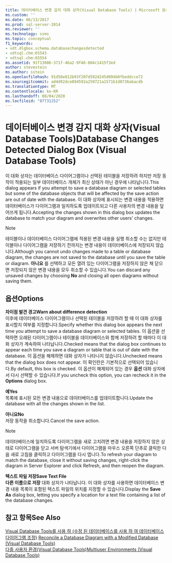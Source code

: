 ```yaml
---
title: 데이터베이스 변경 감지 대화 상자(Visual Database Tools) | Microsoft 문서
ms.custom: ''
ms.date: 06/13/2017
ms.prod: sql-server-2014
ms.reviewer: ''
ms.technology: ssms
ms.topic: conceptual
f1_keywords:
- vdt.dlgbox.schema.databasechangesdetected
- vdtsql.chm:65543
- vdtsql.chm:65554
ms.assetid: 91f13086-371f-46a2-9f46-804c1415f3ed
author: stevestein
ms.author: sstein
ms.openlocfilehash: 91d58e812b93f207d592d245d094b0fbeddcce72
ms.sourcegitcommit: ad4d92dce894592a259721a1571b1d8736abacdb
ms.translationtype: MT
ms.contentlocale: ko-KR
ms.lasthandoff: 08/04/2020
ms.locfileid: "87731252"
---
```

# <a name="database-changes-detected-dialog-box-visual-database-tools"></a><span data-ttu-id="6e2f0-102">데이터베이스 변경 감지 대화 상자(Visual Database Tools)</span><span class="sxs-lookup"><span data-stu-id="6e2f0-102">Database Changes Detected Dialog Box (Visual Database Tools)</span></span>
  <span data-ttu-id="6e2f0-103">이 대화 상자는 데이터베이스 다이어그램이나 선택된 테이블을 저장하려 하지만 저장 동작이 적용되는 일부 데이터베이스 개체가 최신 상태가 아닌 경우에 나타납니다.</span><span class="sxs-lookup"><span data-stu-id="6e2f0-103">This dialog appears if you attempt to save a database diagram or selected tables but some of the database objects that will be affected by the save action are out of date with the database.</span></span> <span data-ttu-id="6e2f0-104">이 대화 상자에 표시되는 변경 내용을 적용하면 데이터베이스가 다이어그램과 일치하도록 업데이트되고 다른 사용자의 변경 내용을 덮어쓰게 됩니다.</span><span class="sxs-lookup"><span data-stu-id="6e2f0-104">Accepting the changes shown in this dialog box updates the database to match your diagram and overwrites other users' changes.</span></span>  
  
> [!NOTE]  
>  <span data-ttu-id="6e2f0-105">테이블이나 데이터베이스 다이어그램에 적용된 변경 내용을 실행 취소할 수는 없지만 테이블이나 다이어그램을 저장하기 전까지는 변경 내용이 데이터베이스에 저장되지 않습니다.</span><span class="sxs-lookup"><span data-stu-id="6e2f0-105">Although you cannot undo changes made to a table or database diagram, the changes are not saved to the database until you save the table or diagram.</span></span> <span data-ttu-id="6e2f0-106">**아니요** 를 선택하고 모든 열려 있는 다이어그램을 저장하지 않은 채 닫으면 저장되지 않은 변경 내용을 모두 취소할 수 있습니다.</span><span class="sxs-lookup"><span data-stu-id="6e2f0-106">You can discard any unsaved changes by choosing **No** and closing all open diagrams without saving them.</span></span>  
  
## <a name="options"></a><span data-ttu-id="6e2f0-107">옵션</span><span class="sxs-lookup"><span data-stu-id="6e2f0-107">Options</span></span>  
 <span data-ttu-id="6e2f0-108">**차이점 발견 경고**</span><span class="sxs-lookup"><span data-stu-id="6e2f0-108">**Warn about difference detection**</span></span>  
 <span data-ttu-id="6e2f0-109">이후에 데이터베이스 다이어그램이나 선택된 테이블을 저장하려 할 때 이 대화 상자를 표시할지 여부를 지정합니다.</span><span class="sxs-lookup"><span data-stu-id="6e2f0-109">Specify whether this dialog box appears the next time you attempt to save a database diagram or selected tables.</span></span> <span data-ttu-id="6e2f0-110">이 옵션을 선택하면 오래된 다이어그램이나 테이블을 데이터베이스와 함께 저장하려 할 때마다 이 대화 상자가 계속하여 나타납니다.</span><span class="sxs-lookup"><span data-stu-id="6e2f0-110">Checked means that the dialog box continues to appear each time you save a diagram or table that is out of date with the database.</span></span> <span data-ttu-id="6e2f0-111">이 옵션을 해제하면 대화 상자가 나타나지 않습니다.</span><span class="sxs-lookup"><span data-stu-id="6e2f0-111">Unchecked means that the dialog box does not appear.</span></span> <span data-ttu-id="6e2f0-112">이 확인란은 기본적으로 선택되어 있습니다.</span><span class="sxs-lookup"><span data-stu-id="6e2f0-112">By default, this box is checked.</span></span> <span data-ttu-id="6e2f0-113">이 옵션이 해제되어 있는 경우 **옵션** 대화 상자에서 다시 선택할 수 있습니다.</span><span class="sxs-lookup"><span data-stu-id="6e2f0-113">If you uncheck this option, you can recheck it in the **Options** dialog box.</span></span>  
  
 <span data-ttu-id="6e2f0-114">**예**</span><span class="sxs-lookup"><span data-stu-id="6e2f0-114">**Yes**</span></span>  
 <span data-ttu-id="6e2f0-115">목록에 표시된 모든 변경 내용으로 데이터베이스를 업데이트합니다.</span><span class="sxs-lookup"><span data-stu-id="6e2f0-115">Update the database with all the changes shown in the list.</span></span>  
  
 <span data-ttu-id="6e2f0-116">**아니요**</span><span class="sxs-lookup"><span data-stu-id="6e2f0-116">**No**</span></span>  
 <span data-ttu-id="6e2f0-117">저장 동작을 취소합니다.</span><span class="sxs-lookup"><span data-stu-id="6e2f0-117">Cancel the save action.</span></span>  
  
> [!NOTE]  
>  <span data-ttu-id="6e2f0-118">데이터베이스에 일치하도록 다이어그램을 새로 고치려면 변경 내용을 저장하지 않은 상태로 다이어그램을 닫고 서버 탐색기에서 다이어그램을 마우스 오른쪽 단추로 클릭한 다음 새로 고침을 클릭하고 다이어그램을 다시 엽니다.</span><span class="sxs-lookup"><span data-stu-id="6e2f0-118">To refresh your diagram to match the database, close it without saving changes, right-click the diagram in Server Explorer and click Refresh, and then reopen the diagram.</span></span>  
  
 <span data-ttu-id="6e2f0-119">**텍스트 파일 저장**</span><span class="sxs-lookup"><span data-stu-id="6e2f0-119">**Save Text File**</span></span>  
 <span data-ttu-id="6e2f0-120">**다른 이름으로 저장** 대화 상자가 나타납니다. 이 대화 상자를 사용하면 데이터베이스 변경 내용 목록이 포함된 텍스트 파일의 위치를 지정할 수 있습니다.</span><span class="sxs-lookup"><span data-stu-id="6e2f0-120">Display the **Save As** dialog box, letting you specify a location for a text file containing a list of the database changes.</span></span>  
  
## <a name="see-also"></a><span data-ttu-id="6e2f0-121">참고 항목</span><span class="sxs-lookup"><span data-stu-id="6e2f0-121">See Also</span></span>  
 <span data-ttu-id="6e2f0-122">[Visual Database Tools를 사용 하 &#40;수정 된 데이터베이스를 사용 하 여 데이터베이스 다이어그램 조정&#41;](visual-database-tools.md) </span><span class="sxs-lookup"><span data-stu-id="6e2f0-122">[Reconcile a Database Diagram with a Modified Database &#40;Visual Database Tools&#41;](visual-database-tools.md) </span></span>  
 [<span data-ttu-id="6e2f0-123">다중 사용자 환경&#40;Visual Database Tools&#41;</span><span class="sxs-lookup"><span data-stu-id="6e2f0-123">Multiuser Environments &#40;Visual Database Tools&#41;</span></span>](multiuser-environments-visual-database-tools.md)  
  
  
